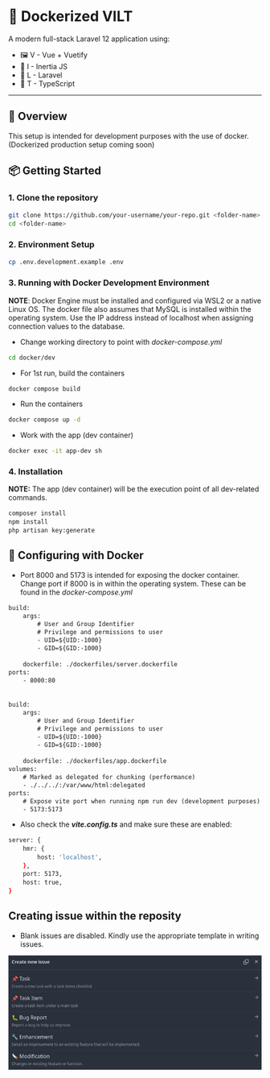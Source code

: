 # 🚀 Dockerized VILT

A modern full-stack Laravel 12 application using:

- 🖼️ V - Vue + Vuetify
- 🧭 I - Inertia JS
- 🔗 L - Laravel
- 🎨 T - TypeScript

---



## 🌇 Overview
This setup is intended for development purposes with the use of docker. (Dockerized production setup coming soon)




## 📦 Getting Started

### 1. Clone the repository

```bash
git clone https://github.com/your-username/your-repo.git <folder-name>
cd <folder-name>
```

### 2. Environment Setup
```bash
cp .env.development.example .env
```

### 3. Running with Docker Development Environment
**NOTE**: Docker Engine must be installed and configured via WSL2 or a native Linux OS. The docker file also assumes that MySQL is installed within the operating system. Use the IP address instead of localhost when assigning connection values to the database.

* Change working directory to point with *docker-compose.yml*
```bash
cd docker/dev
```

* For 1st run, build the containers
```bash
docker compose build
```

* Run the containers
``` bash
docker compose up -d
```

* Work with the app (dev container)
```bash
docker exec -it app-dev sh
```


### 4. Installation
**NOTE:** The app (dev container) will be the execution point of all dev-related commands.

```bash
composer install
npm install
php artisan key:generate
```

## 🐋 Configuring with Docker

* Port 8000 and 5173 is intended for exposing the docker container. Change port if 8000 is in within the operating system. These can be found in the *docker-compose.yml*


```
build:
    args:
        # User and Group Identifier
        # Privilege and permissions to user
        - UID=${UID:-1000}
        - GID=${GID:-1000}

    dockerfile: ./dockerfiles/server.dockerfile
ports:
    - 8000:80


build:
    args:
        # User and Group Identifier
        # Privilege and permissions to user
        - UID=${UID:-1000}
        - GID=${GID:-1000}

    dockerfile: ./dockerfiles/app.dockerfile
volumes:
    # Marked as delegated for chunking (performance)
    - ./../../:/var/www/html:delegated
ports:
    # Expose vite port when running npm run dev (development purposes)
    - 5173:5173
```

* Also check the ***vite.config.ts*** and make sure these are enabled:
```bash
server: {
    hmr: {
        host: 'localhost',
    },
    port: 5173,
    host: true,
}
```



## Creating issue within the reposity
* Blank issues are disabled. Kindly use the appropriate template in writing issues.

![alt text](./readme/issue_templates.png)
